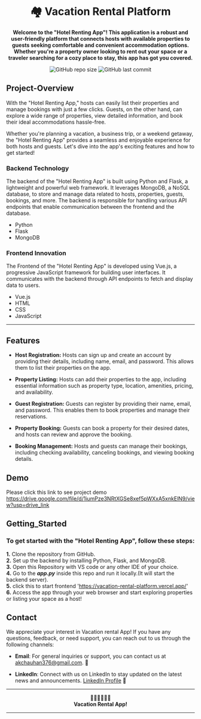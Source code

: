 <h1 align="center">🏘 Vacation Rental Platform</h1>

<p align="center">
  <b>Welcome to the "Hotel Renting App"! This application is a robust and user-friendly platform that connects hosts with available properties to guests seeking comfortable and convenient accommodation options. Whether you're a property owner looking to rent out your space or a traveler searching for a cozy place to stay, this app has got you covered.</b>
</p>

<p align="center">
  <img alt="GitHub repo size" src="https://img.shields.io/github/repo-size/Akash-376/Vacation_Rental_Platform">
  <img alt="GitHub last commit" src="https://img.shields.io/github/last-commit/Akash-376/Vacation_Rental_Platform">
</p>

## Project-Overview

With the "Hotel Renting App," hosts can easily list their properties and manage bookings with just a few clicks. Guests, on the other hand, can explore a wide range of properties, view detailed information, and book their ideal accommodations hassle-free.

Whether you're planning a vacation, a business trip, or a weekend getaway, the "Hotel Renting App" provides a seamless and enjoyable experience for both hosts and guests. Let's dive into the app's exciting features and how to get started!

### Backend Technology
The backend of the "Hotel Renting App" is built using Python and Flask, a lightweight and powerful web framework. It leverages MongoDB, a NoSQL database, to store and manage data related to hosts, properties, guests, bookings, and more. The backend is responsible for handling various API endpoints that enable communication between the frontend and the database.
- Python
- Flask
- MongoDB

### Frontend Innovation
The Frontend of the "Hotel Renting App" is developed using Vue.js, a progressive JavaScript framework for building user interfaces. It communicates with the backend through API endpoints to fetch and display data to users.
- Vue.js
- HTML
- CSS
- JavaScript

---
## Features
- **Host Registration:** Hosts can sign up and create an account by providing their details, including name, email, and password. This allows them to list their properties on the app.
- **Property Listing:** Hosts can add their properties to the app, including essential information such as property type, location, amenities, pricing, and availability.

- **Guest Registration:** Guests can register by providing their name, email, and password. This enables them to book properties and manage their reservations.

- **Property Booking:** Guests can book a property for their desired dates, and hosts can review and approve the booking.

- **Booking Management:** Hosts and guests can manage their bookings, including checking availability, canceling bookings, and viewing booking details.

## Demo
Please click this link to see project demo <br>
https://drive.google.com/file/d/1iumPze3NRtXGSe8xef5pWXxA5xnkElN9/view?usp=drive_link


## Getting_Started
### To get started with the "Hotel Renting App", follow these steps:
**1.** Clone the repository from GitHub. <br>
**2.** Set up the backend by installing Python, Flask, and MongoDB.</br>
**3.** Open this Repository with VS code or any other IDE of your choice.</br>
**4.** Go to the ***app.py*** inside this repo and run it locally.(It will start the backend server).</br>
**5.** click this to start frontend 'https://vacation-rental-platform.vercel.app/' </br>
**6.** Access the app through your web browser and start exploring properties or listing your space as a host!</br>


## Contact

We appreciate your interest in Vacation rental App! If you have any questions, feedback, or need support, you can reach out to us through the following channels:

- **Email**: For general inquiries or support, you can contact us at akchauhan376@gmail.com. 📧

- **LinkedIn**: Connect with us on LinkedIn to stay updated on the latest news and announcements. [LinkedIn Profile](https://www.linkedin.com/in/akash-chauhan-729184247/) 🔗


---

<p align="center">
  🙏🏻🙏🏻🙏🏻<br>
  <b> Vacation Rental App!</b>
</p>

---
